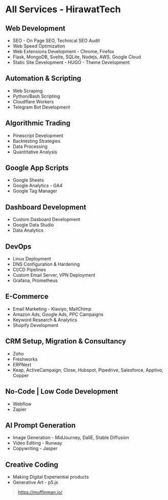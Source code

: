 # All Services - HirawatTech

## Web Development

- SEO - On Page SEO, Technical SEO Audit
- Web Speed Optimization
- Web Extensions Development - Chrome, Firefox
- Flask, MongoDB, Svelte, SQLite, Nodejs, AWS, Google Cloud
- Static Site Development - HUGO - Theme Development

## Automation & Scripting

- Web Scraping
- Python/Bash Scripting
- Cloudflare Workers
- Telegram Bot Development

## Algorithmic Trading

- Pinescript Development
- Backtesting Strategies
- Data Processing
- Quantitative Analysis

## Google App Scripts

- Google Sheets
- Google Analytics - GA4
- Google Tag Manager

## Dashboard Development

- Custom Dasboard Development
- Google Data Studio
- Data Analytics

## DevOps

- Linux Deployment
- DNS Configuration & Hardening
- CI/CD Pipelines
- Custom Email Server, VPN Deployment
- Grafana, Prometheus

## E-Commerce

- Email Marketing - Klaviyo, MailChimp
- Amazon Ads, Google Ads, PPC Campaigns
- Keyword Research & Analytics
- Shopify Development

## CRM Setup, Migration & Consultancy

- Zoho
- Freshworks
- ERPNext
- Keap, ActiveCampaign, Close, Hubspot, Pipedrive, Salesforce, Apptivo, Copper

## No-Code | Low Code Development

- Webflow
- Zapier

## AI Prompt Generation

- Image Generation - MidJourney, DallE, Stable Diffusion
- Video Editing - Runway
- Copywriting - Jasper

## Creative Coding

- Making Digital Experiential products
- Generative Art - p5.js

> <https://muffinman.io/>
